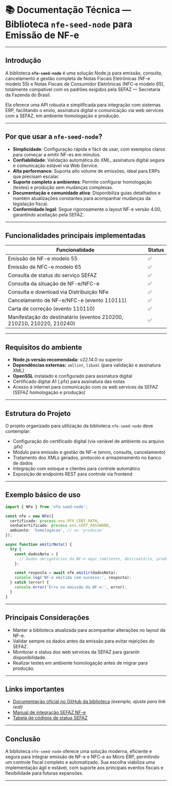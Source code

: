 
# 📚 Documentação Técnica — Biblioteca `nfe-seed-node` para Emissão de NF-e

---

## Introdução

A biblioteca **`nfe-seed-node`** é uma solução Node.js para emissão, consulta, cancelamento e gestão completa de Notas Fiscais Eletrônicas (NF-e modelo 55) e Notas Fiscais de Consumidor Eletrônicas (NFC-e modelo 65), totalmente compatível com os padrões exigidos pela SEFAZ — Secretaria da Fazenda do Brasil.

Ela oferece uma API robusta e simplificada para integração com sistemas ERP, facilitando o envio, assinatura digital e comunicação via web services com a SEFAZ, em ambiente homologação e produção.

---

## Por que usar a `nfe-seed-node`?

* **Simplicidade**: Configuração rápida e fácil de usar, com exemplos claros para começar a emitir NF-es em minutos.
* **Confiabilidade**: Validação automática do XML, assinatura digital segura e comunicação estável via Web Service.
* **Alta performance**: Suporta alto volume de emissões, ideal para ERPs que precisam escalar.
* **Suporte completo a ambientes**: Permite configurar homologação (testes) e produção sem mudanças complexas.
* **Documentação e comunidade ativa**: Disponibiliza guias detalhados e mantém atualizações constantes para acompanhar mudanças da legislação fiscal.
* **Conformidade legal**: Segue rigorosamente o layout NF-e versão 4.00, garantindo aceitação pela SEFAZ.

---

## Funcionalidades principais implementadas

| Funcionalidade                                                        | Status |
| --------------------------------------------------------------------- | ------ |
| Emissão de NF-e modelo 55                                             | ✅      |
| Emissão de NFC-e modelo 65                                            | ✅      |
| Consulta de status do serviço SEFAZ                                   | ✅      |
| Consulta da situação de NF-e/NFC-e                                    | ✅      |
| Consulta e download via Distribuição NFe                              | ✅      |
| Cancelamento de NF-e/NFC-e (evento 110111)                            | ✅      |
| Carta de correção (evento 110110)                                     | ✅      |
| Manifestação do destinatário (eventos 210200, 210210, 210220, 210240) | ✅      |

---

## Requisitos do ambiente

* **Node.js versão recomendada:** v22.14.0 ou superior
* **Dependências externas:** `xmllint`, `libxml` (para validação e assinatura XML)
* **OpenSSL** instalado e configurado para assinatura digital
* Certificado digital A1 (.pfx) para assinatura das notas
* Acesso à internet para comunicação com os web services da SEFAZ (SEFAZ homologação e produção)

---

## Estrutura do Projeto

O projeto organizado para utilização da biblioteca `nfe-seed-node` deve contemplar:

* Configuração do certificado digital (via variável de ambiente ou arquivo .pfx)
* Módulo para emissão e gestão de NF-e (envio, consulta, cancelamento)
* Tratamento dos XMLs gerados, protocolo e armazenamento no banco de dados
* Integração com estoque e clientes para controle automático
* Exposição de endpoints REST para controle via frontend

---

## Exemplo básico de uso

```typescript
import { NFe } from 'nfe-seed-node';

const nfe = new NFe({
  certificado: process.env.PFX_CERT_PATH,
  senhaCertificado: process.env.CERT_PASSWORD,
  ambiente: 'homologacao', // ou 'producao'
});

async function emitirNota() {
  try {
    const dadosNota = {
      // Dados obrigatórios da NF-e aqui (emitente, destinatário, produtos, impostos, etc.)
    };

    const resposta = await nfe.emitir(dadosNota);
    console.log('NF-e emitida com sucesso:', resposta);
  } catch (error) {
    console.error('Erro na emissão da NF-e:', error);
  }
}
```

---

## Principais Considerações

* Manter a biblioteca atualizada para acompanhar alterações no layout da NF-e.
* Validar sempre os dados antes da emissão para evitar rejeições do SEFAZ.
* Monitorar o status dos web services da SEFAZ para garantir disponibilidade.
* Realizar testes em ambiente homologação antes de migrar para produção.

---

## Links importantes

* [Documentação oficial no GitHub da biblioteca](https://github.com/seu-repositorio/nfe-seed-node) *(exemplo, ajuste para link real)*
* [Manual de integração SEFAZ NF-e](https://www.nfe.fazenda.gov.br/portal/listaConteudo.aspx?tipoConteudo=ndIjl+iEFdE=)
* [Tabela de códigos de status SEFAZ](https://www.nfe.fazenda.gov.br/portal/consulta.aspx)

---

## Conclusão

A biblioteca `nfe-seed-node` oferece uma solução moderna, eficiente e segura para integrar emissão de NF-e e NFC-e ao Micro ERP, permitindo um controle fiscal completo e automatizado. Sua escolha viabiliza uma implementação ágil e estável, com suporte aos principais eventos fiscais e flexibilidade para futuras expansões.

---


